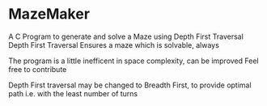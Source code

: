 # MazeMaker
A C Program to generate and solve a Maze using Depth First Traversal
Depth First Traversal Ensures a maze which is solvable, always

The program is a little inefficent in space complexity, can be improved
Feel free to contribute

Depth First traversal may be changed to Breadth First, to provide optimal path i.e. with the least number of turns
